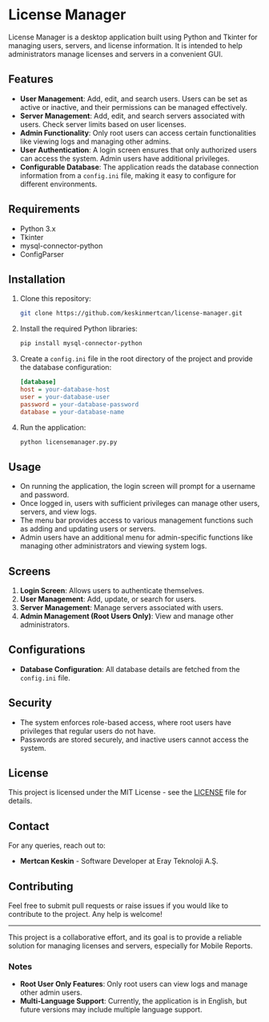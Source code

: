 
# License Manager

License Manager is a desktop application built using Python and Tkinter for managing users, servers, and license information. It is intended to help administrators manage licenses and servers in a convenient GUI.

## Features

- **User Management**: Add, edit, and search users. Users can be set as active or inactive, and their permissions can be managed effectively.
- **Server Management**: Add, edit, and search servers associated with users. Check server limits based on user licenses.
- **Admin Functionality**: Only root users can access certain functionalities like viewing logs and managing other admins.
- **User Authentication**: A login screen ensures that only authorized users can access the system. Admin users have additional privileges.
- **Configurable Database**: The application reads the database connection information from a `config.ini` file, making it easy to configure for different environments.

## Requirements

- Python 3.x
- Tkinter
- mysql-connector-python
- ConfigParser

## Installation

1. Clone this repository:
   ```bash
   git clone https://github.com/keskinmertcan/license-manager.git
   ```
2. Install the required Python libraries:
   ```bash
   pip install mysql-connector-python
   ```
3. Create a `config.ini` file in the root directory of the project and provide the database configuration:
   ```ini
   [database]
   host = your-database-host
   user = your-database-user
   password = your-database-password
   database = your-database-name
   ```
4. Run the application:
   ```bash
   python licensemanager.py.py
   ```

## Usage

- On running the application, the login screen will prompt for a username and password.
- Once logged in, users with sufficient privileges can manage other users, servers, and view logs.
- The menu bar provides access to various management functions such as adding and updating users or servers.
- Admin users have an additional menu for admin-specific functions like managing other administrators and viewing system logs.

## Screens

1. **Login Screen**: Allows users to authenticate themselves.
2. **User Management**: Add, update, or search for users.
3. **Server Management**: Manage servers associated with users.
4. **Admin Management (Root Users Only)**: View and manage other administrators.

## Configurations

- **Database Configuration**: All database details are fetched from the `config.ini` file.

## Security

- The system enforces role-based access, where root users have privileges that regular users do not have.
- Passwords are stored securely, and inactive users cannot access the system.

## License

This project is licensed under the MIT License - see the [LICENSE](LICENSE) file for details.

## Contact

For any queries, reach out to:
- **Mertcan Keskin** - Software Developer at Eray Teknoloji A.Ş.

## Contributing

Feel free to submit pull requests or raise issues if you would like to contribute to the project. Any help is welcome!

---

This project is a collaborative effort, and its goal is to provide a reliable solution for managing licenses and servers, especially for  Mobile Reports.

### Notes

- **Root User Only Features**: Only root users can view logs and manage other admin users.
- **Multi-Language Support**: Currently, the application is in English, but future versions may include multiple language support.
